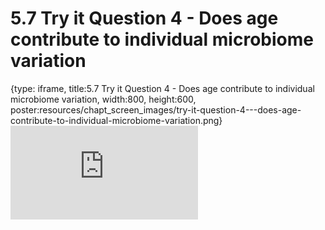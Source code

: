# 5.7 Try it Question 4 - Does age contribute to individual microbiome variation
 
{type: iframe, title:5.7 Try it Question 4 - Does age contribute to individual microbiome variation, width:800, height:600, poster:resources/chapt_screen_images/try-it-question-4---does-age-contribute-to-individual-microbiome-variation.png}
![](https://sayumiyork.github.io/miniCURE-16S_Test/try-it-question-4---does-age-contribute-to-individual-microbiome-variation.html)
 

 
